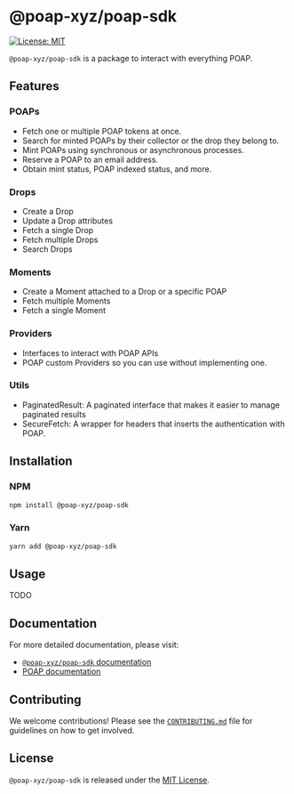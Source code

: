 # @poap-xyz/poap-sdk

[![License: MIT](https://img.shields.io/badge/License-MIT-green.svg)](https://opensource.org/licenses/MIT)

`@poap-xyz/poap-sdk` is a package to interact with everything POAP.

## Features

### POAPs

- Fetch one or multiple POAP tokens at once.
- Search for minted POAPs by their collector or the drop they belong to.
- Mint POAPs using synchronous or asynchronous processes.
- Reserve a POAP to an email address.
- Obtain mint status, POAP indexed status, and more.

### Drops 

- Create a Drop
- Update a Drop attributes
- Fetch a single Drop
- Fetch multiple Drops
- Search Drops

### Moments

- Create a Moment attached to a Drop or a specific POAP
- Fetch multiple Moments
- Fetch a single Moment

### Providers

- Interfaces to interact with POAP APIs
- POAP custom Providers so you can use without implementing one.

### Utils

- PaginatedResult: A paginated interface that makes it easier to manage paginated results
- SecureFetch: A wrapper for headers that inserts the authentication with POAP.

## Installation

### NPM

```bash
npm install @poap-xyz/poap-sdk
```

### Yarn

```bash
yarn add @poap-xyz/poap-sdk
```

## Usage

TODO

## Documentation

For more detailed documentation, please visit:

- [`@poap-xyz/poap-sdk` documentation](https://sdk.poap.tech/packages/poap-sdk)
- [POAP documentation](https://documentation.poap.tech/docs)

## Contributing

We welcome contributions! Please see the [`CONTRIBUTING.md`](../../.github/CONTRIBUTING.md) file for
guidelines on how to get involved.

## License

`@poap-xyz/poap-sdk` is released under the [MIT License](https://opensource.org/licenses/MIT).
